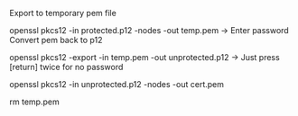 Export to temporary pem file

openssl pkcs12 -in protected.p12 -nodes -out temp.pem
 -> Enter password
Convert pem back to p12

openssl pkcs12 -export -in temp.pem  -out unprotected.p12
-> Just press [return] twice for no password

openssl pkcs12 -in unprotected.p12 -nodes -out cert.pem

rm temp.pem